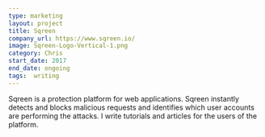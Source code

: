 ```yaml
---
type: marketing
layout: project
title: Sqreen
company_url: https://www.sqreen.io/
image: Sqreen-Logo-Vertical-1.png
category: Chris
start_date: 2017
end_date: ongoing
tags:  writing
---
```


Sqreen is a protection platform for web applications. Sqreen instantly detects and blocks malicious requests and identifies which user accounts are performing the attacks. I write tutorials and articles for the users of the platform.
